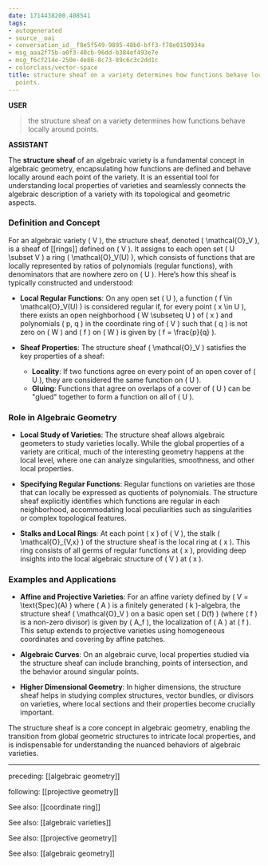 ```yaml
---
date: 1714438200.408541
tags:
- autogenerated
- source__oai
- conversation_id__f8e5f549-9895-48b0-bff3-f78e0150934a
- msg_aaa2f75b-a0f3-40cb-96dd-b384ef493e7e
- msg_f6cf214e-250e-4e86-8c73-89c6c3c2dd1c
- colorclass/vector-space
title: structure sheaf on a variety determines how functions behave locally around
  points.
---
```


**USER**

>  the structure sheaf on a variety determines how functions behave locally around points.


**ASSISTANT**

The **structure sheaf** of an algebraic variety is a fundamental concept in algebraic geometry, encapsulating how functions are defined and behave locally around each point of the variety. It is an essential tool for understanding local properties of varieties and seamlessly connects the algebraic description of a variety with its topological and geometric aspects.

### Definition and Concept

For an algebraic variety \( V \), the structure sheaf, denoted \( \mathcal{O}_V \), is a sheaf of [[rings]] defined on \( V \). It assigns to each open set \( U \subset V \) a ring \( \mathcal{O}_V(U) \), which consists of functions that are locally represented by ratios of polynomials (regular functions), with denominators that are nowhere zero on \( U \). Here’s how this sheaf is typically constructed and understood:

- **Local Regular Functions**: On any open set \( U \), a function \( f \in \mathcal{O}_V(U) \) is considered regular if, for every point \( x \in U \), there exists an open neighborhood \( W \subseteq U \) of \( x \) and polynomials \( p, q \) in the coordinate ring of \( V \) such that \( q \) is not zero on \( W \) and \( f \) on \( W \) is given by \( f = \frac{p}{q} \).

- **Sheaf Properties**: The structure sheaf \( \mathcal{O}_V \) satisfies the key properties of a sheaf:
  - **Locality**: If two functions agree on every point of an open cover of \( U \), they are considered the same function on \( U \).
  - **Gluing**: Functions that agree on overlaps of a cover of \( U \) can be "glued" together to form a function on all of \( U \).

### Role in Algebraic Geometry

- **Local Study of Varieties**: The structure sheaf allows algebraic geometers to study varieties locally. While the global properties of a variety are critical, much of the interesting geometry happens at the local level, where one can analyze singularities, smoothness, and other local properties.

- **Specifying Regular Functions**: Regular functions on varieties are those that can locally be expressed as quotients of polynomials. The structure sheaf explicitly identifies which functions are regular in each neighborhood, accommodating local peculiarities such as singularities or complex topological features.

- **Stalks and Local Rings**: At each point \( x \) of \( V \), the stalk \( \mathcal{O}_{V,x} \) of the structure sheaf is the local ring at \( x \). This ring consists of all germs of regular functions at \( x \), providing deep insights into the local algebraic structure of \( V \) at \( x \).

### Examples and Applications

- **Affine and Projective Varieties**: For an affine variety defined by \( V = \text{Spec}(A) \) where \( A \) is a finitely generated \( k \)-algebra, the structure sheaf \( \mathcal{O}_V \) on a basic open set \( D(f) \) (where \( f \) is a non-zero divisor) is given by \( A_f \), the localization of \( A \) at \( f \). This setup extends to projective varieties using homogeneous coordinates and covering by affine patches.

- **Algebraic Curves**: On an algebraic curve, local properties studied via the structure sheaf can include branching, points of intersection, and the behavior around singular points.

- **Higher Dimensional Geometry**: In higher dimensions, the structure sheaf helps in studying complex structures, vector bundles, or divisors on varieties, where local sections and their properties become crucially important.

The structure sheaf is a core concept in algebraic geometry, enabling the transition from global geometric structures to intricate local properties, and is indispensable for understanding the nuanced behaviors of algebraic varieties.


---

preceding: [[algebraic geometry]]  


following: [[projective geometry]]

See also: [[coordinate ring]]


See also: [[algebraic varieties]]


See also: [[projective geometry]]


See also: [[algebraic geometry]]